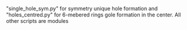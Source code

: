 "single_hole_sym.py" for symmetry unique hole formation and "holes_centred.py" for 6-mebered rings gole formation in the center. 
All other scripts are modules 

